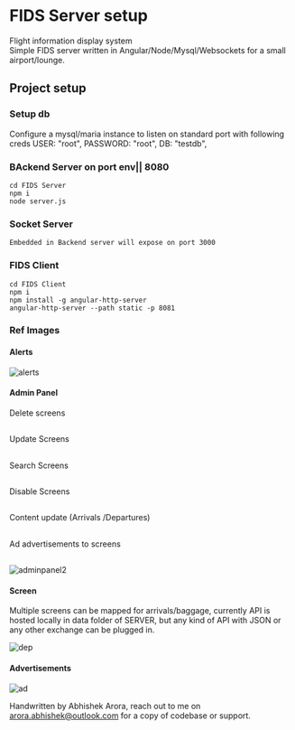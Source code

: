 # FIDS Server setup 
Flight information display system  
Simple FIDS server written in Angular/Node/Mysql/Websockets for a small airport/lounge.


## Project setup
### Setup db 
Configure  a mysql/maria instance to listen on standard port with following creds
USER: "root",
PASSWORD: "root",
DB: "testdb",


### BAckend  Server on port env|| 8080
```
cd FIDS Server
npm i 
node server.js
```

### Socket  Server
```
Embedded in Backend server will expose on port 3000
```


### FIDS Client
```
cd FIDS Client
npm i
npm install -g angular-http-server
angular-http-server --path static -p 8081
```

### Ref Images

#### Alerts

![alerts](https://github.com/bhishekarora/FIDS/assets/11346102/269213cf-09d5-4564-83d1-cfbe38e0f505)

#### Admin Panel

Delete screens 
##
Update Screens
##
Search Screens
##
Disable Screens
##
Content update (Arrivals /Departures)
##
Ad advertisements to screens 
##

![adminpanel2](https://github.com/bhishekarora/FIDS/assets/11346102/4148b5b9-9879-4c48-baa2-fbc2b7fd36b0)

#### Screen
Multiple screens can be mapped for arrivals/baggage, currently API is hosted locally in data folder of SERVER,
but any kind of API with JSON or any other exchange can be plugged in.

![dep](https://github.com/bhishekarora/FIDS/assets/11346102/f52c1009-23fc-47ad-8177-f3952c8f12d5)

#### Advertisements
![ad](https://github.com/bhishekarora/FIDS/assets/11346102/26124c6d-b95e-40dc-b990-7c0da6d15203)


Handwritten by Abhishek Arora, reach out to me on arora.abhishek@outlook.com for a copy of codebase or support.
